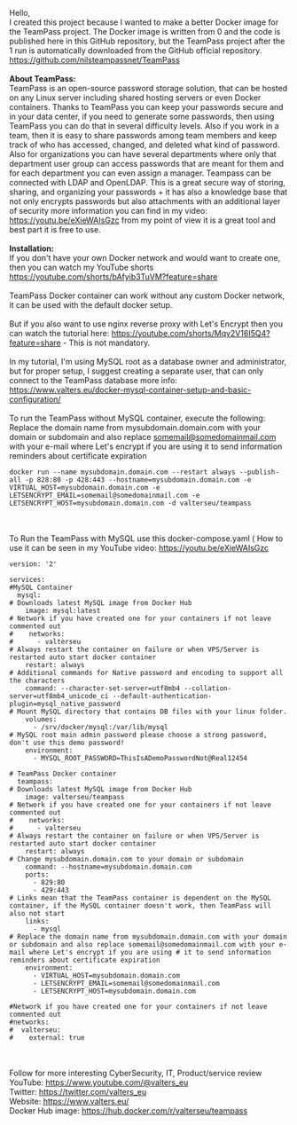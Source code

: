 Hello,<br>
I created this project because I wanted to make a better Docker image for the TeamPass project. The Docker image is written from 0 and the code is published here in this GitHub repository, but the TeamPass project after the 1 run is automatically downloaded from the GitHub official repository. https://github.com/nilsteampassnet/TeamPass
<br><br>
<b>About TeamPass:</b><br>
TeamPass is an open-source password storage solution, that can be hosted on any Linux server including shared hosting servers or even Docker containers. Thanks to TeamPass you can keep your passwords secure and in your data center, if you need to generate some passwords, then using TeamPass you can do that in several difficulty levels. Also if you work in a team, then it is easy to share passwords among team members and keep track of who has accessed, changed, and deleted what kind of password. Also for organizations you can have several departments where only that department user group can access passwords that are meant for them and for each department you can even assign a manager. Teampass can be connected with LDAP and OpenLDAP. This is a great secure way of storing, sharing, and organizing your passwords + it has also a knowledge base that not only encrypts passwords but also attachments with an additional layer of security more information you can find in my video: https://youtu.be/eXieWAIsGzc from my point of view it is a great tool and best part it is free to use.
<br><br>
<b>Installation:</b><br>
If you don't have your own Docker network and would want to create one, then you can watch my YouTube shorts https://youtube.com/shorts/bAfyib3TuVM?feature=share
<br><br>
TeamPass Docker container can work without any custom Docker network, it can be used with the default docker setup. 
<br><br>
But if you also want to use nginx reverse proxy with Let's Encrypt then you can watch the tutorial here: https://youtube.com/shorts/Mqv2V16I5Q4?feature=share - This is not mandatory.
<br><br>
In my tutorial, I'm using MySQL root as a database owner and administrator, but for proper setup, I suggest creating a separate user, that can only connect to the TeamPass database more info: https://www.valters.eu/docker-mysql-container-setup-and-basic-configuration/
<br><br>
To run the TeamPass without MySQL container, execute the following:<br>
Replace the domain name from mysubdomain.domain.com with your domain or subdomain and also replace somemail@somedomainmail.com with your e-mail where Let's encrypt if you are using it to send information reminders about certificate expiration
<br>
```
docker run --name mysubdomain.domain.com --restart always --publish-all -p 828:80 -p 428:443 --hostname=mysubdomain.domain.com -e VIRTUAL_HOST=mysubdomain.domain.com -e LETSENCRYPT_EMAIL=somemail@somedomainmail.com -e LETSENCRYPT_HOST=mysubdomain.domain.com -d valterseu/teampass
```
<br><br>
To Run the TeamPass with MySQL use this docker-compose.yaml ( How to use it can be seen in my YouTube video: https://youtu.be/eXieWAIsGzc 
<br>
```
version: '2'

services:
#MySQL Container
  mysql:
# Downloads latest MySQL image from Docker Hub
    image: mysql:latest
# Network if you have created one for your containers if not leave commented out
#    networks:
#      - valterseu
# Always restart the container on failure or when VPS/Server is restarted auto start docker container
    restart: always
# Additional commands for Native password and encoding to support all the characters
    command: --character-set-server=utf8mb4 --collation-server=utf8mb4_unicode_ci --default-authentication-plugin=mysql_native_password
# Mount MySQL directory that contains DB files with your linux folder.
    volumes:
      - /srv/docker/mysql:/var/lib/mysql
# MySQL root main admin password please choose a strong password, don't use this demo password!
    environment:
      - MYSQL_ROOT_PASSWORD=ThisIsADemoPasswordNot@Real12454

# TeamPass Docker container
  teampass:
# Downloads latest MySQL image from Docker Hub
    image: valterseu/teampass
# Network if you have created one for your containers if not leave commented out
#    networks:
#      - valterseu
# Always restart the container on failure or when VPS/Server is restarted auto start docker container
    restart: always
# Change mysubdomain.domain.com to your domain or subdomain
    command: --hostname=mysubdomain.domain.com
    ports:
      - 829:80
      - 429:443
# Links mean that the TeamPass container is dependent on the MySQL container, if the MySQL container doesn't work, then TeamPass will also not start
    links:
      - mysql
# Replace the domain name from mysubdomain.domain.com with your domain or subdomain and also replace somemail@somedomainmail.com with your e-mail where Let's encrypt if you are using # it to send information reminders about certificate expiration
    environment:
      - VIRTUAL_HOST=mysubdomain.domain.com
      - LETSENCRYPT_EMAIL=somemail@somedomainmail.com
      - LETSENCRYPT_HOST=mysubdomain.domain.com

#Network if you have created one for your containers if not leave commented out
#networks:
#  valterseu:
#    external: true
```
<br><br>
Follow for more interesting CyberSecurity, IT, Product/service review<br>
YouTube: https://www.youtube.com/@valters_eu <br>
Twitter: https://twitter.com/valters_eu <br>
Website: https://www.valters.eu/ <br>
Docker Hub image: https://hub.docker.com/r/valterseu/teampass <br>

